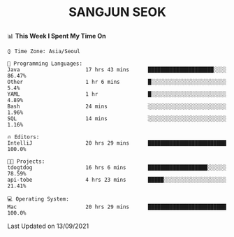 <h1>
 <p align="center">
   SANGJUN SEOK
 </p>
</h1>

<!--START_SECTION:waka-->
📊 **This Week I Spent My Time On** 

```text
⌚︎ Time Zone: Asia/Seoul

💬 Programming Languages: 
Java                     17 hrs 43 mins      █████████████████████░░░░   86.47% 
Other                    1 hr 6 mins         █░░░░░░░░░░░░░░░░░░░░░░░░   5.4% 
YAML                     1 hr                █░░░░░░░░░░░░░░░░░░░░░░░░   4.89% 
Bash                     24 mins             ░░░░░░░░░░░░░░░░░░░░░░░░░   1.96% 
SQL                      14 mins             ░░░░░░░░░░░░░░░░░░░░░░░░░   1.16%

🔥 Editors: 
IntelliJ                 20 hrs 29 mins      █████████████████████████   100.0%

🐱‍💻 Projects: 
tdogtdog                 16 hrs 6 mins       ███████████████████░░░░░░   78.59% 
api-tobe                 4 hrs 23 mins       █████░░░░░░░░░░░░░░░░░░░░   21.41%

💻 Operating System: 
Mac                      20 hrs 29 mins      █████████████████████████   100.0%

```


 Last Updated on 13/09/2021
<!--END_SECTION:waka-->
